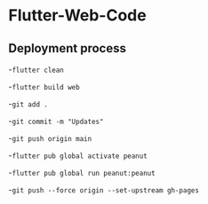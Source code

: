 # Flutter-Web-Code

## Deployment process

-`flutter clean`

-`flutter build web`

-`git add .`

-`git commit -m "Updates"`

-`git push origin main`

-`flutter pub global activate peanut`

-`flutter pub global run peanut:peanut`

-`git push --force origin --set-upstream gh-pages`
